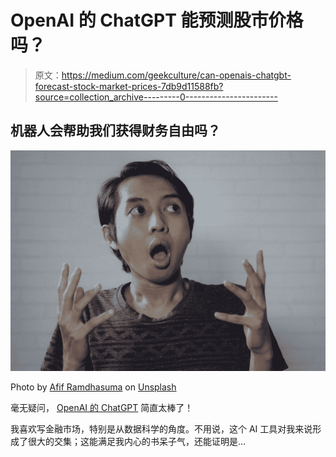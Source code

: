 # OpenAI 的 ChatGPT 能预测股市价格吗？

> 原文：<https://medium.com/geekculture/can-openais-chatgbt-forecast-stock-market-prices-7db9d11588fb?source=collection_archive---------0----------------------->

## 机器人会帮助我们获得财务自由吗？

![](img/56c1b52f9c9a47b3edcda0accc7b1892.png)

Photo by [Afif Ramdhasuma](https://unsplash.com/@javaistan?utm_source=medium&utm_medium=referral) on [Unsplash](https://unsplash.com?utm_source=medium&utm_medium=referral)

毫无疑问， [OpenAI 的 ChatGPT](https://openai.com/blog/chatgpt/) 简直太棒了！

我喜欢写金融市场，特别是从数据科学的角度。不用说，这个 AI 工具对我来说形成了很大的交集；这能满足我内心的书呆子气，还能证明是…